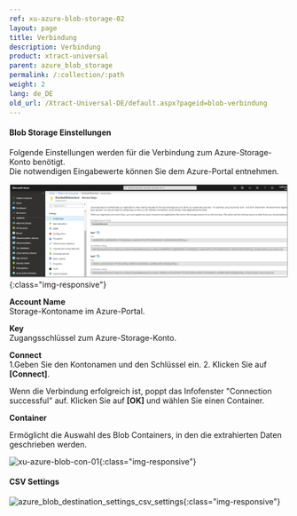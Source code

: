 ```yaml
---
ref: xu-azure-blob-storage-02
layout: page
title: Verbindung
description: Verbindung
product: xtract-universal
parent: azure_blob_storage
permalink: /:collection/:path
weight: 2
lang: de_DE
old_url: /Xtract-Universal-DE/default.aspx?pageid=blob-verbindung
---
```




#### Blob Storage Einstellungen

Folgende Einstellungen werden für die Verbindung zum Azure-Storage-Konto benötigt.  
Die notwendigen Eingabewerte können Sie dem Azure-Portal entnehmen.

![azure-blob-access-keys](/img/content/azure-blob-access-keys.png){:class="img-responsive"}

**Account Name**<br>
Storage-Kontoname im Azure-Portal.

**Key**<br>
Zugangsschlüssel zum Azure-Storage-Konto.  

**Connect**<br>
1.Geben Sie den Kontonamen und den Schlüssel ein.
2. Klicken Sie auf **[Connect]**.

Wenn die Verbindung erfolgreich ist, poppt das Infofenster "Connection successful" auf. Klicken Sie auf **[OK]** und 
wählen Sie einen Container.

**Container**<br>

Ermöglicht die Auswahl des Blob Containers, in den die extrahierten Daten geschrieben werden.

![xu-azure-blob-con-01](/img/content/xu-azure-blob-con-01.png){:class="img-responsive"}

#### CSV Settings

![azure_blob_destination_settings_csv_settings](/img/content/azure_blob_destination_settings_csv_settings.png){:class="img-responsive"}

 
